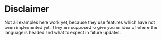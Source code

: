 # Disclaimer

Not all examples here work yet, because they use features which have not been implemented yet.
They are supposed to give you an idea of where the language is headed and what to expect in future updates.
